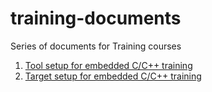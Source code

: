 # training-documents
Series of documents for Training courses

1. [Tool setup for embedded C/C++ training](tool-install.md)
2. [Target setup for embedded C/C++ training](c++11-501-getting-started.md)